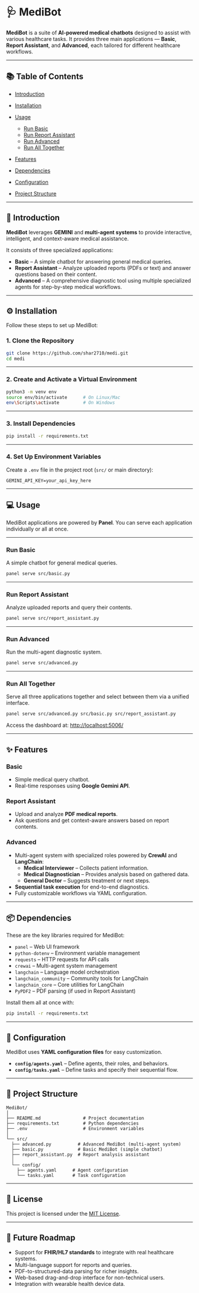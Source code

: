 # 🩺 MediBot

**MediBot** is a suite of **AI-powered medical chatbots** designed to assist with various healthcare tasks.
It provides three main applications — **Basic**, **Report Assistant**, and **Advanced**, each tailored for different healthcare workflows.

---

## 📚 Table of Contents

* [Introduction](#-introduction)
* [Installation](#-installation)
* [Usage](#-usage)

  * [Run Basic](#run-basic)
  * [Run Report Assistant](#run-report-assistant)
  * [Run Advanced](#run-advanced)
  * [Run All Together](#run-all-together)
* [Features](#-features)
* [Dependencies](#-dependencies)
* [Configuration](#-configuration)
* [Project Structure](#-project-structure)

---

## 📝 Introduction

**MediBot** leverages **GEMINI** and **multi-agent systems** to provide interactive, intelligent, and context-aware medical assistance.

It consists of three specialized applications:

* **Basic** – A simple chatbot for answering general medical queries.
* **Report Assistant** – Analyze uploaded reports (PDFs or text) and answer questions based on their content.
* **Advanced** – A comprehensive diagnostic tool using multiple specialized agents for step-by-step medical workflows.

---

## ⚙️ Installation

Follow these steps to set up MediBot:

### **1. Clone the Repository**

```bash
git clone https://github.com/shar2710/medi.git
cd medi
```

---

### **2. Create and Activate a Virtual Environment**

```bash
python3 -m venv env
source env/bin/activate      # On Linux/Mac
env\Scripts\activate         # On Windows
```

---

### **3. Install Dependencies**

```bash
pip install -r requirements.txt
```

---

### **4. Set Up Environment Variables**

Create a `.env` file in the project root (`src/` or main directory):

```
GEMINI_API_KEY=your_api_key_here
```

---

## 💻 Usage

MediBot applications are powered by **Panel**.
You can serve each application individually or all at once.

---

### **Run Basic**

A simple chatbot for general medical queries.

```bash
panel serve src/basic.py 
```

---

### **Run Report Assistant**

Analyze uploaded reports and query their contents.

```bash
panel serve src/report_assistant.py 
```

---

### **Run Advanced**

Run the multi-agent diagnostic system.

```bash
panel serve src/advanced.py 
```

---

### **Run All Together**

Serve all three applications together and select between them via a unified interface.

```bash
panel serve src/advanced.py src/basic.py src/report_assistant.py 
```

Access the dashboard at:
[http://localhost:5006/](http://localhost:5006/)

---

## ✨ Features


### **Basic**

* Simple medical query chatbot.
* Real-time responses using **Google Gemini API**.


### **Report Assistant**

* Upload and analyze **PDF medical reports**.
* Ask questions and get context-aware answers based on report contents.


### **Advanced**

* Multi-agent system with specialized roles powered by **CrewAI** and **LangChain**:
  * **Medical Interviewer** – Collects patient information.
  * **Medical Diagnostician** – Provides analysis based on gathered data.
  * **General Doctor** – Suggests treatment or next steps.
* **Sequential task execution** for end-to-end diagnostics.
* Fully customizable workflows via YAML configuration.

---

## 📦 Dependencies

These are the key libraries required for MediBot:

* `panel` – Web UI framework
* `python-dotenv` – Environment variable management
* `requests` – HTTP requests for API calls
* `crewai` – Multi-agent system management
* `langchain` – Language model orchestration
* `langchain_community` – Community tools for LangChain
* `langchain_core` – Core utilities for LangChain
* `PyPDF2` – PDF parsing (if used in Report Assistant)

Install them all at once with:

```bash
pip install -r requirements.txt
```

---

## 🔧 Configuration

MediBot uses **YAML configuration files** for easy customization.

* **`config/agents.yaml`** – Define agents, their roles, and behaviors.
* **`config/tasks.yaml`** – Define tasks and specify their sequential flow.

---

## 📂 Project Structure


```
MediBot/
│
├── README.md                # Project documentation
├── requirements.txt         # Python dependencies
├── .env                     # Environment variables
│
└── src/
  ├── advanced.py          # Advanced MediBot (multi-agent system)
  ├── basic.py             # Basic MediBot (simple chatbot)
  ├── report_assistant.py  # Report analysis assistant
  │
  └── config/
    ├── agents.yaml      # Agent configuration
    └── tasks.yaml       # Task configuration
```

---


## 📝 License

This project is licensed under the [MIT License](LICENSE).

---

## 🌟 Future Roadmap

* Support for **FHIR/HL7 standards** to integrate with real healthcare systems.
* Multi-language support for reports and queries.
* PDF-to-structured-data parsing for richer insights.
* Web-based drag-and-drop interface for non-technical users.
* Integration with wearable health device data.

